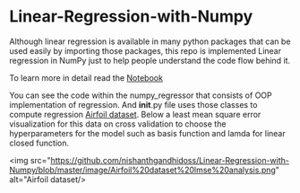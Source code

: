 # Linear-Regression-with-Numpy
Although linear regression is available in many python packages that can be used easily by importing those packages, this repo is implemented Linear regression in NumPy just to help people understand the code flow behind it.

To learn more in detail read the [Notebook](https://github.com/nishanthgandhidoss/Linear-Regression-with-Numpy/blob/master/Regression_Nishanth_Gandhidoss.ipynb)

You can see the code within the numpy_regressor that consists of OOP implementation of regression. And __init__.py file uses those classes to compute regression [Airfoil dataset](https://archive.ics.uci.edu/ml/datasets/Airfoil+Self-Noise). Below a least mean square error visualization for this data on cross validation to choose the hyperparameters for the model such as basis function and lamda for linear closed function.

<img src="https://github.com/nishanthgandhidoss/Linear-Regression-with-Numpy/blob/master/image/Airfoil%20dataset%20lmse%20analysis.png" alt="Airfoil dataset/>
